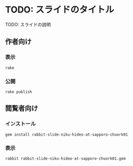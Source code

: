 # TODO: スライドのタイトル

TODO: スライドの説明

## 作者向け

### 表示

    rake

### 公開

    rake publish

## 閲覧者向け

### インストール

    gem install rabbit-slide-niku-hideo-at-sapporo-chuork01

### 表示

    rabbit rabbit-slide-niku-hideo-at-sapporo-chuork01.gem
